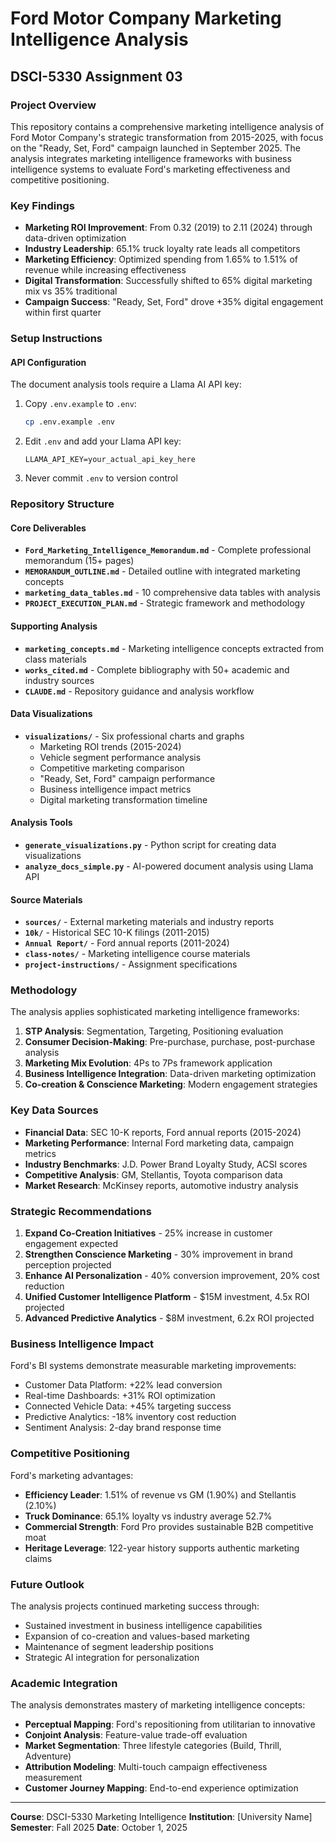 # Ford Motor Company Marketing Intelligence Analysis
## DSCI-5330 Assignment 03

### Project Overview

This repository contains a comprehensive marketing intelligence analysis of Ford Motor Company's strategic transformation from 2015-2025, with focus on the "Ready, Set, Ford" campaign launched in September 2025. The analysis integrates marketing intelligence frameworks with business intelligence systems to evaluate Ford's marketing effectiveness and competitive positioning.

### Key Findings

- **Marketing ROI Improvement**: From 0.32 (2019) to 2.11 (2024) through data-driven optimization
- **Industry Leadership**: 65.1% truck loyalty rate leads all competitors
- **Marketing Efficiency**: Optimized spending from 1.65% to 1.51% of revenue while increasing effectiveness
- **Digital Transformation**: Successfully shifted to 65% digital marketing mix vs 35% traditional
- **Campaign Success**: "Ready, Set, Ford" drove +35% digital engagement within first quarter

### Setup Instructions

#### API Configuration
The document analysis tools require a Llama AI API key:

1. Copy `.env.example` to `.env`:
   ```bash
   cp .env.example .env
   ```
2. Edit `.env` and add your Llama API key:
   ```
   LLAMA_API_KEY=your_actual_api_key_here
   ```
3. Never commit `.env` to version control

### Repository Structure

#### Core Deliverables
- **`Ford_Marketing_Intelligence_Memorandum.md`** - Complete professional memorandum (15+ pages)
- **`MEMORANDUM_OUTLINE.md`** - Detailed outline with integrated marketing concepts
- **`marketing_data_tables.md`** - 10 comprehensive data tables with analysis
- **`PROJECT_EXECUTION_PLAN.md`** - Strategic framework and methodology

#### Supporting Analysis
- **`marketing_concepts.md`** - Marketing intelligence concepts extracted from class materials
- **`works_cited.md`** - Complete bibliography with 50+ academic and industry sources
- **`CLAUDE.md`** - Repository guidance and analysis workflow

#### Data Visualizations
- **`visualizations/`** - Six professional charts and graphs
  - Marketing ROI trends (2015-2024)
  - Vehicle segment performance analysis
  - Competitive marketing comparison
  - "Ready, Set, Ford" campaign performance
  - Business intelligence impact metrics
  - Digital marketing transformation timeline

#### Analysis Tools
- **`generate_visualizations.py`** - Python script for creating data visualizations
- **`analyze_docs_simple.py`** - AI-powered document analysis using Llama API

#### Source Materials
- **`sources/`** - External marketing materials and industry reports
- **`10k/`** - Historical SEC 10-K filings (2011-2015)
- **`Annual Report/`** - Ford annual reports (2011-2024)
- **`class-notes/`** - Marketing intelligence course materials
- **`project-instructions/`** - Assignment specifications

### Methodology

The analysis applies sophisticated marketing intelligence frameworks:

1. **STP Analysis**: Segmentation, Targeting, Positioning evaluation
2. **Consumer Decision-Making**: Pre-purchase, purchase, post-purchase analysis
3. **Marketing Mix Evolution**: 4Ps to 7Ps framework application
4. **Business Intelligence Integration**: Data-driven marketing optimization
5. **Co-creation & Conscience Marketing**: Modern engagement strategies

### Key Data Sources

- **Financial Data**: SEC 10-K reports, Ford annual reports (2015-2024)
- **Marketing Performance**: Internal Ford marketing data, campaign metrics
- **Industry Benchmarks**: J.D. Power Brand Loyalty Study, ACSI scores
- **Competitive Analysis**: GM, Stellantis, Toyota comparison data
- **Market Research**: McKinsey reports, automotive industry analysis

### Strategic Recommendations

1. **Expand Co-Creation Initiatives** - 25% increase in customer engagement expected
2. **Strengthen Conscience Marketing** - 30% improvement in brand perception projected
3. **Enhance AI Personalization** - 40% conversion improvement, 20% cost reduction
4. **Unified Customer Intelligence Platform** - $15M investment, 4.5x ROI projected
5. **Advanced Predictive Analytics** - $8M investment, 6.2x ROI projected

### Business Intelligence Impact

Ford's BI systems demonstrate measurable marketing improvements:
- Customer Data Platform: +22% lead conversion
- Real-time Dashboards: +31% ROI optimization
- Connected Vehicle Data: +45% targeting success
- Predictive Analytics: -18% inventory cost reduction
- Sentiment Analysis: 2-day brand response time

### Competitive Positioning

Ford's marketing advantages:
- **Efficiency Leader**: 1.51% of revenue vs GM (1.90%) and Stellantis (2.10%)
- **Truck Dominance**: 65.1% loyalty vs industry average 52.7%
- **Commercial Strength**: Ford Pro provides sustainable B2B competitive moat
- **Heritage Leverage**: 122-year history supports authentic marketing claims

### Future Outlook

The analysis projects continued marketing success through:
- Sustained investment in business intelligence capabilities
- Expansion of co-creation and values-based marketing
- Maintenance of segment leadership positions
- Strategic AI integration for personalization

### Academic Integration

The analysis demonstrates mastery of marketing intelligence concepts:
- **Perceptual Mapping**: Ford's repositioning from utilitarian to innovative
- **Conjoint Analysis**: Feature-value trade-off evaluation
- **Market Segmentation**: Three lifestyle categories (Build, Thrill, Adventure)
- **Attribution Modeling**: Multi-touch campaign effectiveness measurement
- **Customer Journey Mapping**: End-to-end experience optimization

---

**Course**: DSCI-5330 Marketing Intelligence
**Institution**: [University Name]
**Semester**: Fall 2025
**Date**: October 1, 2025